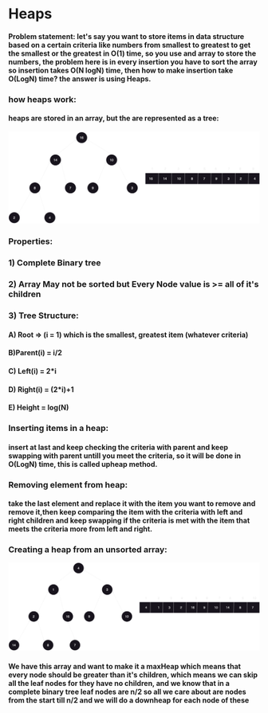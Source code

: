 # Heaps

#### Problem statement: let's say you want to store items in data structure based on a certain criteria like numbers from smallest to greatest to get the smallest or the greatest in O(1) time, so you use and array to store the numbers, the problem here is in every insertion you have to sort the array so insertion takes O(N logN) time, then how to make insertion take O(LogN) time? the answer is using Heaps.

### how heaps work:
#### heaps are stored in an array, but the are represented as a tree:
![Example](../../../assets/heap_tree_example.png)
### Properties:
### 1) Complete Binary tree
### 2) Array May not be sorted but Every Node value is >= all of it's children
### 3) Tree Structure: 
#### A) Root => (i = 1) which is the smallest, greatest item (whatever criteria)
#### B)Parent(i) = i/2
#### C) Left(i) = 2\*i
#### D) Right(i) = (2\*i)+1
#### E) Height = log(N)

### Inserting items in a heap:
#### insert at last and keep checking the criteria with parent and keep swapping with parent untill you meet the criteria, so it will be done in  O(LogN) time, this is called upheap method.

### Removing element from heap:
#### take the last element and replace it with the item you want to remove and remove it,then keep comparing the item with the criteria with left and right children and keep swapping if the criteria is met with the item that meets the criteria more from left and right.

### Creating a heap from an unsorted array:
![Example](../../../assets/heap_from_unsorted_array.png)
#### We have this array and want to make it a maxHeap which means that every node should be greater than it's children, which means we can skip all the leaf nodes for they have no children, and we know that in a complete binary tree leaf nodes are n/2 so all we care about are nodes from the start till n/2 and we will do a downheap for each node of these